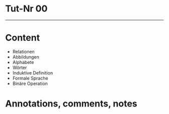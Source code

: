 # Tut-Nr 00
-------------------------------
# Content
- Relationen
- Abbildungen
- Alphabete
- Wörter
- Induktive Definition
- Formale Sprache
- Binäre Operation

# Annotations, comments, notes